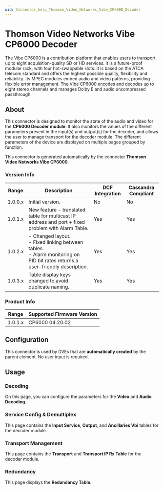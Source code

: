```yaml
---
uid: Connector_help_Thomson_Video_Networks_Vibe_CP6000_Decoder
---
```


# Thomson Video Networks Vibe CP6000 Decoder

The Vibe CP6000 is a contribution platform that enables users to transport up to eight acquisition-quality SD or HD services. It is a future-proof modular rack, with four hot-swappable slots. It is based on the ATCA telecom standard and offers the highest possible quality, flexibility and reliability. Its MPEG modules embed audio and video patterns, providing flexible error management. The Vibe CP6000 encodes and decodes up to eight stereo channels and manages Dolby E and audio uncompressed passthrough.

## About

This connector is designed to monitor the state of the audio and video for the **CP6000 Decoder module**. It also monitors the values of the different parameters present in the input(s) and output(s) for the decoder, and allows the user to manage transport for the decoder module. The different parameters of the device are displayed on multiple pages grouped by function.

This connector is generated automatically by the connector **Thomson Video Networks Vibe CP6000**.

### Version Info

| Range | Description | DCF Integration | Cassandra Compliant |
|--|--|--|--|
| 1.0.0.x | Initial version. | No | No |
| 1.0.1.x | New feature - translated table for multicast IP address and port + fixed problem with Alarm Table. | Yes | Yes |
| 1.0.2.x | - Changed layout. <br>- Fixed linking between tables. <br>- Alarm monitoring on PID bit rates returns a user-friendly description. | Yes | Yes |
| 1.0.3.x | Table display keys changed to avoid duplicate naming. | Yes | Yes |

### Product Info

| Range | Supported Firmware Version |
|------------------|-----------------------------|
| 1.0.1.x          | CP6000 04.20.02             |

## Configuration

This connector is used by DVEs that are **automatically created** by the parent element. No user input is required.

## Usage

### Decoding

On this page, you can configure the parameters for the **Video** and **Audio Decoding**.

### Service Config & Demultiplex

This page contains the **Input Service**, **Output**, and **Ancillaries Vbi** tables for the decoder module.

### Transport Management

This page contains the **Transport** and **Transport IP Rx Table** for the decoder module.

### Redundancy

This page displays the **Redundancy Table**.
